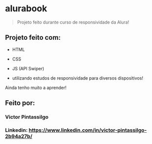 # alurabook

> Projeto feito durante curso de responsividade da Alura!

## Projeto feito com:

* HTML

* CSS

* JS (API Swiper) 

* utilizando estudos de responsividade para diversos dispositivos!

Ainda tenho muito a aprender!

## Feito por:

### Victor Pintassilgo

### Linkedin: https://www.linkedin.com/in/victor-pintassilgo-2b94a27b/
